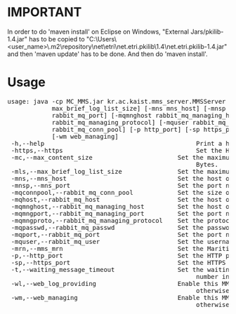 # IMPORTANT

In order to do 'maven install' on Eclipse on Windows, "External Jars/pkilib-1.4.jar" has to be copied to "C:\Users\\<user_name>\\.m2\repository\net\etri\net.etri.pkilib\1.4\net.etri.pkilib-1.4.jar" and then 'maven update' has to be done. And then do 'maven install'.  

# Usage
<pre>usage: java -cp MC_MMS.jar kr.ac.kaist.mms_server.MMSServer [-h help] [-https https] [-mc max_content_size] [-mls   
            max_brief_log_list_size] [-mns mns_host] [-mnsp mns_port] [-mrn mms_mrn] [-mqhost rabbit_mq_host] [-mqport   
            rabbit_mq_port] [-mqmnghost rabbit_mq_managing_host] [-mqmngport rabbit_mq_managing_port] [-mqmngproto   
            rabbit_mq_managing_protocol] [-mquser rabbit_mq_user] [-mqpasswd rabbit_mq_passwd] [-mqconnpool   
            rabbit_mq_conn_pool] [-p http_port] [-sp https_port] [-t waiting_message_timeout] [-wl web_log_providing]   
            [-wm web_managing]   
 -h,--help                                         Print a help message and exit.   
 -https,--https                                    Set the HTTPS enabled.   
 -mc,--max_content_size <arg>                      Set the maximum content size of this MMS. The unit of size is Kilo   
                                                   Bytes.   
 -mls,--max_brief_log_list_size <arg>              Set the maximum list size of the brief log in the MMS status.   
 -mns,--mns_host <arg>                             Set the host of the Maritime Name System server.   
 -mnsp,--mns_port <arg>                            Set the port number of the Maritime Name System server.   
 -mqconnpool,--rabbit_mq_conn_pool <arg>           Set the size of Rabbit MQ connection pool.   
 -mqhost,--rabbit_mq_host <arg>                    Set the host of the Rabbit MQ server.   
 -mqmnghost,--rabbit_mq_managing_host <arg>        Set the host of the Rabbit MQ management server.   
 -mqmngport,--rabbit_mq_managing_port <arg>        Set the port number of the Rabbit MQ management server.   
 -mqmngproto,--rabbit_mq_managing_protocol <arg>   Set the protocol of the Rabbit MQ management server.   
 -mqpasswd,--rabbit_mq_passwd <arg>                Set the password of the Rabbit MQ server.   
 -mqport,--rabbit_mq_port <arg>                    Set the port number of the Rabbit MQ server.   
 -mquser,--rabbit_mq_user <arg>                    Set the username of the Rabbit MQ server.   
 -mrn,--mms_mrn <arg>                              Set the Maritime Resource Name of this MMS.   
 -p,--http_port <arg>                              Set the HTTP port number of this MMS.   
 -sp,--https_port <arg>                            Set the HTTPS port number of this MMS.   
 -t,--waiting_message_timeout <arg>                Set the waiting message timeout of this MMS, when using sequence   
                                                   number in a message.   
 -wl,--web_log_providing <arg>                     Enable this MMS provide web logging if the argument is [true],   
                                                   otherwise disable if [false]. Default is [true].   
 -wm,--web_managing <arg>                          Enable this MMS provide web management if the argument is [true],   
                                                   otherwise disable if [false]. Default is [true].   
</pre>
